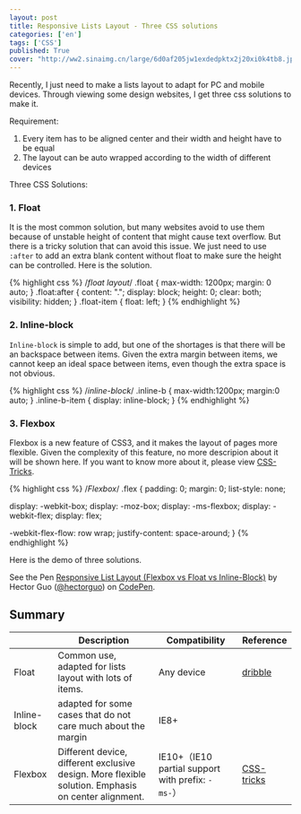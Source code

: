 ```yaml
---
layout: post
title: Responsive Lists Layout - Three CSS solutions
categories: ['en']
tags: ['CSS']
published: True
cover: "http://ww2.sinaimg.cn/large/6d0af205jw1exdedpktx2j20xi0k4tb8.jpg"
---
```


Recently, I just need to make a lists layout to adapt for PC and mobile devices.
Through viewing some design websites, I get three css solutions to make it.

Requirement: 
1. Every item has to be aligned center and their width and height have to be equal
2. The layout can be auto wrapped according to the width of different devices

Three CSS Solutions:

### 1. Float

It is the most common solution, but many websites avoid to use them because of unstable height of content that might cause text overflow.
But there is a tricky solution that can avoid this issue. We just need to use `:after` to add an extra blank content without float to make sure the height can be controlled.
Here is the solution.

{% highlight css %}
/*float layout*/
.float {
  max-width: 1200px;
  margin: 0 auto;
}
.float:after {
  content: ".";
  display: block;
  height: 0;
  clear: both;
  visibility: hidden;
}
.float-item {
  float: left;
}
{% endhighlight %}

### 2. Inline-block

`Inline-block` is simple to add, but one of the shortages is that there will be an backspace between items. Given the extra margin between items, we cannot keep an ideal space between items, even though the extra space is not obvious.

{% highlight css %}
/*inline-block*/
.inline-b {
  max-width:1200px;
  margin:0 auto;
}
.inline-b-item {
  display: inline-block;
}
{% endhighlight %}

### 3. Flexbox

Flexbox is a new feature of CSS3, and it makes the layout of pages more flexible. Given the complexity of this feature, no more descripion about it will be shown here. If you want to know more about it, please view [CSS-Tricks](https://css-tricks.com/snippets/css/a-guide-to-flexbox/).

{% highlight css %}
/*Flexbox*/
.flex {
  padding: 0;
  margin: 0;
  list-style: none;
  
  display: -webkit-box;
  display: -moz-box;
  display: -ms-flexbox;
  display: -webkit-flex;
  display: flex;
  
  -webkit-flex-flow: row wrap;
  justify-content: space-around;
}
{% endhighlight %}

Here is the demo of three solutions.

<p data-height="653" data-theme-id="20354" data-slug-hash="BoZEyW" data-default-tab="result" data-user="hectorguo" class='codepen'>See the Pen <a href='http://codepen.io/hectorguo/pen/BoZEyW/'>Responsive List Layout (Flexbox vs Float vs Inline-Block)</a> by Hector Guo (<a href='http://codepen.io/hectorguo'>@hectorguo</a>) on <a href='http://codepen.io'>CodePen</a>.</p>
<script async src="//assets.codepen.io/assets/embed/ei.js"></script>

## Summary

|  | Description |  Compatibility | Reference |
| ------------- | ------------- | ------------- | ------------- |
| Float | Common use, adapted for lists layout with lots of items. | Any device | [dribble](dribbble.com) |
| Inline-block | adapted for some cases that do not care much about the margin | IE8+ |  |
| Flexbox | Different device, different exclusive design. More flexible solution. Emphasis on center alignment. | IE10+（IE10 partial support with prefix: `-ms-`）| [CSS-tricks](https://css-tricks.com/snippets/css/a-guide-to-flexbox/) |


